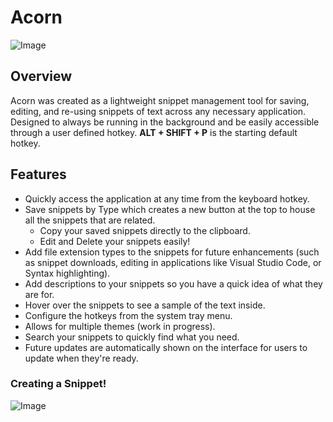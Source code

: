 # Acorn
![Image](https://github.com/user-attachments/assets/57130880-9e88-4a95-8bcb-581a3f1f108c)

## Overview
Acorn was created as a lightweight snippet management tool for saving, editing, and re-using snippets of text across any necessary application. Designed to always be running in the background and be easily accessible through a user defined hotkey.
**ALT + SHIFT + P** is the starting default hotkey.

## Features
- Quickly access the application at any time from the keyboard hotkey.
- Save snippets by Type which creates a new button at the top to house all the snippets that are related.
  - Copy your saved snippets directly to the clipboard.
  - Edit and Delete your snippets easily!
- Add file extension types to the snippets for future enhancements (such as snippet downloads, editing in applications like Visual Studio Code, or Syntax highlighting).
- Add descriptions to your snippets so you have a quick idea of what they are for.
- Hover over the snippets to see a sample of the text inside.
- Configure the hotkeys from the system tray menu.
- Allows for multiple themes (work in progress).
- Search your snippets to quickly find what you need.
- Future updates are automatically shown on the interface for users to update when they're ready.

### Creating a Snippet!
![Image](https://github.com/user-attachments/assets/26222374-9daa-4608-82c8-ef002e1474df)
